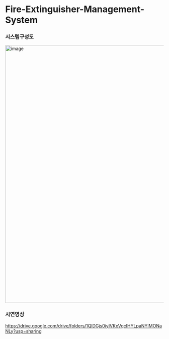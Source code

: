 # Fire-Extinguisher-Management-System

### 시스템구성도
<img width="816" alt="image" src="https://github.com/jjhwan-h/Fire-Extinguisher-Management-System/assets/92563695/7389f85f-8970-4b47-b7ac-379b68378180">

### 시연영상
https://drive.google.com/drive/folders/1QlDGjs0iyIVKxVqcIHYLpaNYIMONaNLy?usp=sharing


